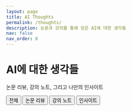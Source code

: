 ```yaml
---
layout: page
title: AI Thoughts
permalink: /thoughts/
description: 논문과 강의를 통해 얻은 AI에 대한 생각들
nav: false
nav_order: 8
---
```


<div class="thoughts-container">
  <h1 class="thoughts-title">AI에 대한 생각들</h1>
  <p class="thoughts-subtitle">논문 리뷰, 강의 노트, 그리고 나만의 인사이트</p>
  
  <div class="thoughts-categories">
    <button class="category-btn active" data-category="all">전체</button>
    <button class="category-btn" data-category="paper">논문 리뷰</button>
    <button class="category-btn" data-category="lecture">강의 노트</button>
    <button class="category-btn" data-category="insight">인사이트</button>
  </div>
  
  <div class="thoughts-grid">
    <!-- 생각 카드들 -->
  </div>
</div> 